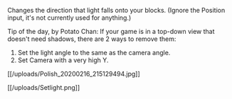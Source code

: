 Changes the direction that light falls onto your blocks. (Ignore the Position input, it's not currently used for anything.)

Tip of the day, by Potato Chan: If your game is in a top-down view that doesn't need shadows, there are 2 ways to remove them:
1. Set the light angle to the same as the camera angle.
2. Set Camera with a very high Y.

[[/uploads/Polish_20200216_215129494.jpg]]

[[/uploads/Setlight.png]]